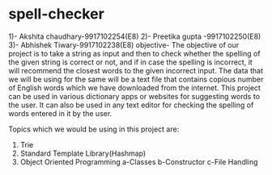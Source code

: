 # spell-checker
1)- Akshita chaudhary-9917102254(E8)
2)- Preetika gupta -9917102250(E8)
3)- Abhishek Tiwary-9917102238(E8)
objective-
The objective of our project is to take a string as input and then to check whether the spelling of the given string is correct or not, and if in case the spelling is incorrect, it will recommend the closest words to the given incorrect input. The data that we will be using for the same will be a text file that contains copious number of English words which we have downloaded from the internet.
This project can be used in various dictionary apps or websites for suggesting words to the user. It can also be used in any text editor for checking the spelling of words entered in it by the user.

 Topics which we would be using in this project are:

1.	Trie
2.	Standard Template Library(Hashmap)
3.	Object Oriented Programming
a-Classes
b-Constructor
c-File Handling
